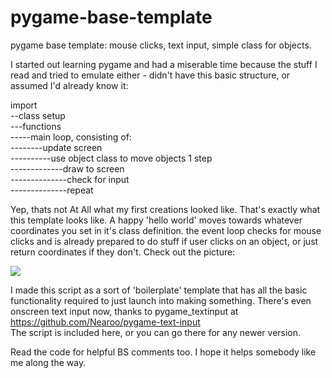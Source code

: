 # pygame-base-template
pygame base template: mouse clicks, text input, simple class for objects.

I started out learning pygame and had a miserable time because the stuff I read and
tried to emulate either - didn't have this basic structure, or assumed I'd already know it:

import  
--class setup  
---functions  
-----main loop, consisting of:  
--------update screen  
----------use object class to move objects 1 step  
-------------draw to screen  
--------------check for input  
--------------repeat

Yep, thats not At All what my first creations looked like. That's exactly what this template looks like.
A happy 'hello world' moves towards whatever coordinates you set in it's class definition. the event loop checks for
mouse clicks and is already prepared to do stuff if user clicks on an object, or just return coordinates
if they don't. Check out the picture:


![](https://darknesseverytime.live/mirror/pygame%20boilerplate.png)


I made this script as a sort of 'boilerplate' template that has all the basic functionality required to
just launch into making something.  There's even onscreen text input now, thanks to pygame_textinput at  
https://github.com/Nearoo/pygame-text-input  
The script is included here, or you can go there for any newer version.

Read the code for helpful BS comments too. I hope it helps somebody like me along the way.
